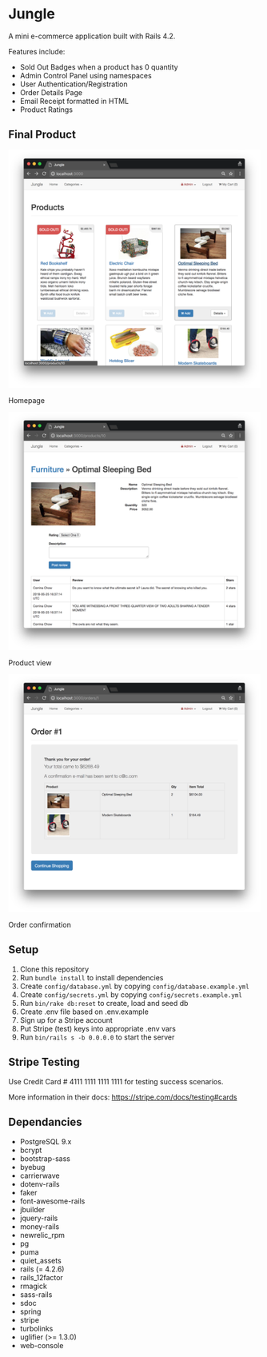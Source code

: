 # Jungle

A mini e-commerce application built with Rails 4.2.

Features include:

* Sold Out Badges when a product has 0 quantity
* Admin Control Panel using namespaces
* User Authentication/Registration
* Order Details Page
* Email Receipt formatted in HTML
* Product Ratings

## Final Product

![Homepage](./docs/homepage.png)

Homepage

![Product view](./docs/product-view-page.png)

Product view

![Order confirmation](./docs/order-confirmation.png)

Order confirmation


## Setup

1. Clone this repository
2. Run `bundle install` to install dependencies
3. Create `config/database.yml` by copying `config/database.example.yml`
4. Create `config/secrets.yml` by copying `config/secrets.example.yml`
5. Run `bin/rake db:reset` to create, load and seed db
6. Create .env file based on .env.example
7. Sign up for a Stripe account
8. Put Stripe (test) keys into appropriate .env vars
9. Run `bin/rails s -b 0.0.0.0` to start the server

## Stripe Testing

Use Credit Card # 4111 1111 1111 1111 for testing success scenarios.

More information in their docs: <https://stripe.com/docs/testing#cards>

## Dependancies

- PostgreSQL 9.x
- bcrypt
- bootstrap-sass
- byebug
- carrierwave
- dotenv-rails
- faker
- font-awesome-rails
- jbuilder
- jquery-rails
- money-rails
- newrelic_rpm
- pg
- puma
- quiet_assets
- rails (= 4.2.6)
- rails_12factor
- rmagick
- sass-rails
- sdoc
- spring
- stripe
- turbolinks
- uglifier (>= 1.3.0)
- web-console